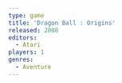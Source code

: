 ```yaml
---
type: game
title: 'Dragon Ball : Origins'
released: 2008
editors: 
  - Atari
players: 1
genres:
  - Aventure
---
```

